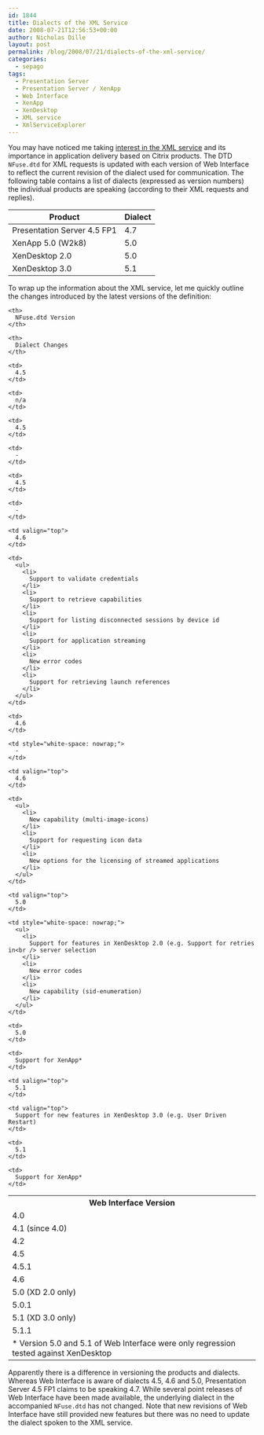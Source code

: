 ```yaml
---
id: 1844
title: Dialects of the XML Service
date: 2008-07-21T12:56:53+00:00
author: Nicholas Dille
layout: post
permalink: /blog/2008/07/21/dialects-of-the-xml-service/
categories:
  - sepago
tags:
  - Presentation Server
  - Presentation Server / XenApp
  - Web Interface
  - XenApp
  - XenDesktop
  - XML service
  - XmlServiceExplorer
---
```

You may have noticed me taking [interest in the XML service](/blog/tags#xml-service/) and its importance in application delivery based on Citrix products. The DTD `NFuse.dtd` for XML requests is updated with each version of Web Interface to reflect the current revision of the dialect used for communication. The following table contains a list of dialects (expressed as version numbers) the individual products are speaking (according to their XML requests and replies).

<!--more-->

Product                     |Dialect
----------------------------|-------
Presentation Server 4.5 FP1 | 4.7
XenApp 5.0 (W2k8)           | 5.0
XenDesktop 2.0              | 5.0
XenDesktop 3.0              | 5.1

To wrap up the information about the XML service, let me quickly outline the changes introduced by the latest versions of the definition:

<table sborder="1" cellspacing="0" cellpadding="2">
  <tr>
    <th>
      Web Interface Version
    </th>
    
    <th>
      NFuse.dtd Version
    </th>
    
    <th>
      Dialect Changes
    </th>
  </tr>
  
  <tr>
    <td>
      4.0
    </td>
    
    <td>
      4.5
    </td>
    
    <td>
      n/a
    </td>
  </tr>
  
  <tr class="alternateRow">
    <td>
      4.1 (since 4.0)
    </td>
    
    <td>
      4.5
    </td>
    
    <td>
      -
    </td>
  </tr>
  
  <tr>
    <td>
      4.2
    </td>
    
    <td>
      4.5
    </td>
    
    <td>
      -
    </td>
  </tr>
  
  <tr class="alternateRow">
    <td valign="top">
      4.5
    </td>
    
    <td valign="top">
      4.6
    </td>
    
    <td>
      <ul>
        <li>
          Support to validate credentials
        </li>
        <li>
          Support to retrieve capabilities
        </li>
        <li>
          Support for listing disconnected sessions by device id
        </li>
        <li>
          Support for application streaming
        </li>
        <li>
          New error codes
        </li>
        <li>
          Support for retrieving launch references
        </li>
      </ul>
    </td>
  </tr>
  
  <tr>
    <td>
      4.5.1
    </td>
    
    <td>
      4.6
    </td>
    
    <td style="white-space: nowrap;">
      -
    </td>
  </tr>
  
  <tr class="alternateRow">
    <td valign="top">
      4.6
    </td>
    
    <td valign="top">
      4.6
    </td>
    
    <td>
      <ul>
        <li>
          New capability (multi-image-icons)
        </li>
        <li>
          Support for requesting icon data
        </li>
        <li>
          New options for the licensing of streamed applications
        </li>
      </ul>
    </td>
  </tr>
  
  <tr>
    <td style="white-space: nowrap;" valign="top">
      5.0 (XD 2.0 only)
    </td>
    
    <td valign="top">
      5.0
    </td>
    
    <td style="white-space: nowrap;">
      <ul>
        <li>
          Support for features in XenDesktop 2.0 (e.g. Support for retries in<br /> server selection
        </li>
        <li>
          New error codes
        </li>
        <li>
          New capability (sid-enumeration)
        </li>
      </ul>
    </td>
  </tr>
  
  <tr>
    <td>
      5.0.1
    </td>
    
    <td>
      5.0
    </td>
    
    <td>
      Support for XenApp*
    </td>
  </tr>
  
  <tr>
    <td>
      5.1 (XD 3.0 only)
    </td>
    
    <td valign="top">
      5.1
    </td>
    
    <td valign="top">
      Support for new features in XenDesktop 3.0 (e.g. User Driven Restart)
    </td>
  </tr>
  
  <tr>
    <td>
      5.1.1
    </td>
    
    <td>
      5.1
    </td>
    
    <td>
      Support for XenApp*
    </td>
  </tr>
  
  <tr>
    <td colspan="3">
      * Version 5.0 and 5.1 of Web Interface were only regression tested against XenDesktop
    </td>
  </tr>
</table>

Apparently there is a difference in versioning the products and dialects. Whereas Web Interface is aware of dialects 4.5, 4.6 and 5.0, Presentation Server 4.5 FP1 claims to be speaking 4.7. While several point releases of Web Interface have been made available, the underlying dialect in the accompanied `NFuse.dtd` has not changed. Note that new revisions of Web Interface have still provided new features but there was no need to update the dialect spoken to the XML service.
